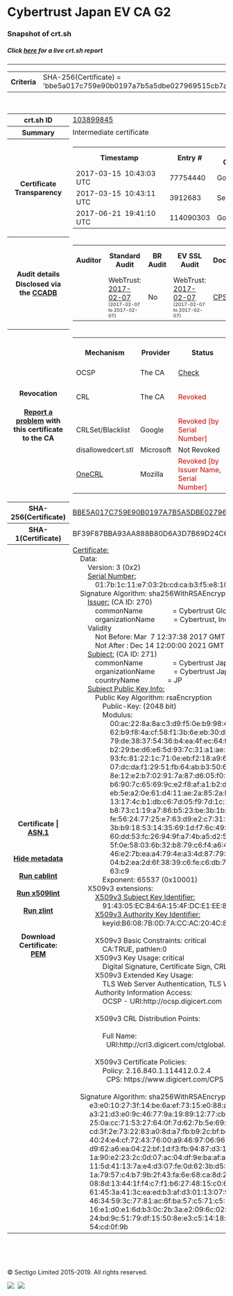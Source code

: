 # Cybertrust Japan EV CA G2
### Snapshot of crt.sh
##### Click [here](https://crt.sh/?q=BBE5A017C759E90B0197A7B5A5DBE027969515CB7A47A8B455592C2A2BA41D6E) for a live crt.sh report

---
<!DOCTYPE HTML PUBLIC "-//W3C//DTD HTML 4.0 Transitional//EN">
<HTML>

<BODY>

<TABLE>
  <TR>
    <TH class="outer">Criteria</TH>
    <TD class="outer">SHA-256(Certificate) = 'bbe5a017c759e90b0197a7b5a5dbe027969515cb7a47a8b455592c2a2ba41d6e'</TD>
  </TR>
</TABLE>
<BR>
<TABLE>
  <TR>
    <TH class="outer">crt.sh ID</TH>
    <TD class="outer"><A href="?id=103899845">103899845</A></TD>
  </TR>
  <TR>
    <TH class="outer">Summary</TH>
    <TD class="outer">Intermediate certificate</TD>
  </TR>
  <TR>
    <TH class="outer">Certificate<BR>Transparency</TH>
    <TD class="outer">
<TABLE class="options" style="margin-left:0px">
  <TR>
    <TH>Timestamp</TH>
    <TH>Entry #</TH>
    <TH>Log Operator</TH>
    <TH>Log URL</TH>
  </TR>
  <TR>
    <TD>2017-03-15&nbsp; <FONT class="small">10:43:03 UTC</FONT></TD>
    <TD>77754440</TD>
    <TD>Google</TD>
    <TD>https://ct.googleapis.com/rocketeer</TD>
  </TR>
  <TR>
    <TD>2017-03-15&nbsp; <FONT class="small">10:43:11 UTC</FONT></TD>
    <TD>3912683</TD>
    <TD>Sectigo</TD>
    <TD>https://dodo.ct.comodo.com</TD>
  </TR>
  <TR>
    <TD>2017-06-21&nbsp; <FONT class="small">19:41:10 UTC</FONT></TD>
    <TD>114090303</TD>
    <TD>Google</TD>
    <TD>https://ct.googleapis.com/pilot</TD>
  </TR>
</TABLE>
    </TD>
  </TR>
  <TR>
    <TH class="outer">Audit details<BR>
      <DIV class="small" style="padding-top:3px">Disclosed via the
        <A href="//ccadb-public.secure.force.com/mozilla/PublicAllIntermediateCerts" target="_blank">CCADB</A></DIV>
    </TH>
    <TD class="outer">
<TABLE class="options" style="margin-left:0px">
  <TR>
    <TH>Auditor</TH>
    <TH>Standard Audit</TH>
    <TH>BR Audit</TH>
    <TH>EV SSL Audit</TH>
    <TH>Documents</TH>
    <TH>CCADB</TH>
    <TH>Root Owner / Certificate</TH>
  </TR>
  <TR>
    <TD style="vertical-align:middle"></TD>
    <TD>WebTrust:
      <A href="https://cert.webtrust.org/SealFile?seal=2190&file=pdf" target="_blank">2017-02-07</A>
      <BR><FONT style="font-size:8pt">(2017-02-07 to 2017-02-07)</FONT></TD>
    <TD>No    <TD>WebTrust:
      <A href="https://cert.webtrust.org/SealFile?seal=2192&file=pdf" target="_blank">2017-02-07</A>
      <BR><FONT style="font-size:8pt">(2017-02-07 to 2017-02-07)</FONT></TD>
    <TD>
      <A href="https://www.cybertrust.ne.jp/repository/sureserver/CPS_Ver7.8.pdf" target="blank">CPS</A>
    </TD>
    <TD><A href="//ccadb.force.com/001o00000151ngCAAQ" target="_blank">001o00000151ngCAAQ</A></TD>
    <TD><A href="/?id=60565">DigiCert</A></TD>
  </TR>
</TABLE>
    </TD>
  </TR>
  <TR>
    <TH class="outer">Revocation<BR><BR>
      <DIV class="small" style="padding-top:3px"><A href="?id=103899845&opt=problemreporting">Report a problem</A> with<BR>this certificate to the CA</DIV></TH>
    <TD class="outer">
      <TABLE class="options" style="margin-left:0px">
        <TR>
          <TH>Mechanism</TH>
          <TH>Provider</TH>
          <TH>Status</TH>
          <TH>Revocation Date</TH>
          <TH>Last Observed in CRL</TH>
          <TH>Last Checked <SPAN style="color:#CC0000;vertical-align:middle;font-size:70%;font-weight:normal">(Error)</SPAN></TH>
        </TR>
        <TR>
          <TD>OCSP</TD>
          <TD>The CA</TD>
          <TD><A href="?id=103899845&opt=ocsp">Check</A></TD>
          <TD><SPAN style="color:#888888">?</SPAN></TD>
          <TD><SPAN style="color:#888888">n/a</SPAN></TD>
          <TD><SPAN style="color:#888888">?</SPAN></TD>
        </TR>
        <TR>
          <TD>CRL</TD>
          <TD>The CA</TD>
          <TD><SPAN style="color:#CC0000">Revoked</SPAN></TD><TD>2018-10-02&nbsp; <FONT class="small">18:02:20 UTC</FONT></TD><TD>2019-12-03&nbsp; <FONT class="small">12:40:46 UTC</FONT></TD><TD>2019-12-04&nbsp; <FONT class="small">17:06:55 UTC</FONT></TD>
        </TR>
        <TR>
          <TD>CRLSet/Blacklist</TD>
          <TD>Google</TD>
          <TD><SPAN style="color:#CC0000">Revoked [by Serial Number]</SPAN></TD>
          <TD><SPAN style="color:#888888">n/a</SPAN></TD>
          <TD><SPAN style="color:#888888">n/a</SPAN></TD>
          <TD><SPAN style="color:#888888">n/a</SPAN></TD>
        </TR>
        <TR>
          <TD>disallowedcert.stl</TD>
          <TD>Microsoft</TD>
          <TD>Not Revoked</TD>
          <TD><SPAN style="color:#888888">n/a</SPAN></TD>
          <TD><SPAN style="color:#888888">n/a</SPAN></TD>
          <TD><SPAN style="color:#888888">n/a</SPAN></TD>
        </TR>
        <TR>
          <TD><A href="/mozilla-onecrl" target="_blank">OneCRL</A></TD>
          <TD>Mozilla</TD>
          <TD><SPAN style="color:#CC0000">Revoked [by Issuer Name, Serial Number]</SPAN></TD><TD>2018-11-02&nbsp; <FONT class="small">11:49:33 UTC</FONT></TD>
          <TD><SPAN style="color:#888888">n/a</SPAN></TD>
          <TD><SPAN style="color:#888888">n/a</SPAN></TD>
        </TR>
      </TABLE>
    </TD>
  </TR>
  <TR>
    <TH class="outer">SHA-256(Certificate)</TH>
    <TD class="outer"><A href="//censys.io/certificates/bbe5a017c759e90b0197a7b5a5dbe027969515cb7a47a8b455592c2a2ba41d6e">BBE5A017C759E90B0197A7B5A5DBE027969515CB7A47A8B455592C2A2BA41D6E</A></TD>
  </TR>
  <TR>
    <TH class="outer">SHA-1(Certificate)</TH>
    <TD class="outer">BF39F87BBA93AA888B80D6A3D7B69D24C6E0249C</TD>
  </TR>
  <TR>
    <TH class="outer">Certificate | <A href="?asn1=103899845">ASN.1</A>
      <SPAN class="small"><BR>
      <BR><BR><A href="?id=103899845&opt=nometadata">Hide metadata</A>
      <BR><BR><A href="?id=103899845&opt=cablint">Run cablint</A>
      <BR><BR><A href="?id=103899845&opt=x509lint">Run x509lint</A>
      <BR><BR><A href="?id=103899845&opt=zlint">Run zlint</A>
      <BR><BR><BR>Download Certificate: <A href="?d=103899845">PEM</A>
      </SPAN>
    </TH>
    <TD class="text"><A href="?d=103899845">Certificate:</A><BR>&nbsp;&nbsp;&nbsp;&nbsp;Data:<BR>&nbsp;&nbsp;&nbsp;&nbsp;&nbsp;&nbsp;&nbsp;&nbsp;Version:&nbsp;3&nbsp;(0x2)<BR>&nbsp;&nbsp;&nbsp;&nbsp;&nbsp;&nbsp;&nbsp;&nbsp;<A href="?serial=017b1c11e7032bcdcab3f5e81055fc45">Serial&nbsp;Number:</A><BR>&nbsp;&nbsp;&nbsp;&nbsp;&nbsp;&nbsp;&nbsp;&nbsp;&nbsp;&nbsp;&nbsp;&nbsp;01:7b:1c:11:e7:03:2b:cd:ca:b3:f5:e8:10:55:fc:45<BR>&nbsp;&nbsp;&nbsp;&nbsp;Signature&nbsp;Algorithm:&nbsp;sha256WithRSAEncryption<BR>&nbsp;&nbsp;&nbsp;&nbsp;&nbsp;&nbsp;&nbsp;&nbsp;<A href="?caid=270">Issuer:</A> <SPAN class="small">(CA ID: 270)</SPAN><BR>&nbsp;&nbsp;&nbsp;&nbsp;&nbsp;&nbsp;&nbsp;&nbsp;&nbsp;&nbsp;&nbsp;&nbsp;commonName&nbsp;&nbsp;&nbsp;&nbsp;&nbsp;&nbsp;&nbsp;&nbsp;&nbsp;&nbsp;&nbsp;&nbsp;&nbsp;&nbsp;&nbsp;&nbsp;=&nbsp;Cybertrust&nbsp;Global&nbsp;Root<BR>&nbsp;&nbsp;&nbsp;&nbsp;&nbsp;&nbsp;&nbsp;&nbsp;&nbsp;&nbsp;&nbsp;&nbsp;organizationName&nbsp;&nbsp;&nbsp;&nbsp;&nbsp;&nbsp;&nbsp;&nbsp;&nbsp;&nbsp;=&nbsp;Cybertrust,&nbsp;Inc<BR>&nbsp;&nbsp;&nbsp;&nbsp;&nbsp;&nbsp;&nbsp;&nbsp;Validity<BR>&nbsp;&nbsp;&nbsp;&nbsp;&nbsp;&nbsp;&nbsp;&nbsp;&nbsp;&nbsp;&nbsp;&nbsp;Not&nbsp;Before:&nbsp;Mar&nbsp;&nbsp;7&nbsp;12:37:38&nbsp;2017&nbsp;GMT<BR>&nbsp;&nbsp;&nbsp;&nbsp;&nbsp;&nbsp;&nbsp;&nbsp;&nbsp;&nbsp;&nbsp;&nbsp;Not&nbsp;After&nbsp;:&nbsp;Dec&nbsp;14&nbsp;12:00:00&nbsp;2021&nbsp;GMT<BR>&nbsp;&nbsp;&nbsp;&nbsp;&nbsp;&nbsp;&nbsp;&nbsp;<A href="?caid=271">Subject:</A> <SPAN class="small">(CA ID: 271)</SPAN><BR>&nbsp;&nbsp;&nbsp;&nbsp;&nbsp;&nbsp;&nbsp;&nbsp;&nbsp;&nbsp;&nbsp;&nbsp;commonName&nbsp;&nbsp;&nbsp;&nbsp;&nbsp;&nbsp;&nbsp;&nbsp;&nbsp;&nbsp;&nbsp;&nbsp;&nbsp;&nbsp;&nbsp;&nbsp;=&nbsp;Cybertrust&nbsp;Japan&nbsp;EV&nbsp;CA&nbsp;G2<BR>&nbsp;&nbsp;&nbsp;&nbsp;&nbsp;&nbsp;&nbsp;&nbsp;&nbsp;&nbsp;&nbsp;&nbsp;organizationName&nbsp;&nbsp;&nbsp;&nbsp;&nbsp;&nbsp;&nbsp;&nbsp;&nbsp;&nbsp;=&nbsp;Cybertrust&nbsp;Japan&nbsp;Co.,&nbsp;Ltd.<BR>&nbsp;&nbsp;&nbsp;&nbsp;&nbsp;&nbsp;&nbsp;&nbsp;&nbsp;&nbsp;&nbsp;&nbsp;countryName&nbsp;&nbsp;&nbsp;&nbsp;&nbsp;&nbsp;&nbsp;&nbsp;&nbsp;&nbsp;&nbsp;&nbsp;&nbsp;&nbsp;&nbsp;=&nbsp;JP<BR>&nbsp;&nbsp;&nbsp;&nbsp;&nbsp;&nbsp;&nbsp;&nbsp;<A href="?spkisha256=f718e6b888402ba7b18ad5afdb161468dfba4951c8881f91bbdefeb6482211a4">Subject&nbsp;Public&nbsp;Key&nbsp;Info:</A><BR>&nbsp;&nbsp;&nbsp;&nbsp;&nbsp;&nbsp;&nbsp;&nbsp;&nbsp;&nbsp;&nbsp;&nbsp;Public&nbsp;Key&nbsp;Algorithm:&nbsp;rsaEncryption<BR>&nbsp;&nbsp;&nbsp;&nbsp;&nbsp;&nbsp;&nbsp;&nbsp;&nbsp;&nbsp;&nbsp;&nbsp;&nbsp;&nbsp;&nbsp;&nbsp;Public-Key:&nbsp;(2048&nbsp;bit)<BR>&nbsp;&nbsp;&nbsp;&nbsp;&nbsp;&nbsp;&nbsp;&nbsp;&nbsp;&nbsp;&nbsp;&nbsp;&nbsp;&nbsp;&nbsp;&nbsp;Modulus:<BR>&nbsp;&nbsp;&nbsp;&nbsp;&nbsp;&nbsp;&nbsp;&nbsp;&nbsp;&nbsp;&nbsp;&nbsp;&nbsp;&nbsp;&nbsp;&nbsp;&nbsp;&nbsp;&nbsp;&nbsp;00:ac:22:8a:8a:c3:d9:f5:0e:b9:98:43:51:fa:e6:<BR>&nbsp;&nbsp;&nbsp;&nbsp;&nbsp;&nbsp;&nbsp;&nbsp;&nbsp;&nbsp;&nbsp;&nbsp;&nbsp;&nbsp;&nbsp;&nbsp;&nbsp;&nbsp;&nbsp;&nbsp;62:b9:f8:4a:cf:58:f1:3b:6e:eb:30:db:e3:b3:cb:<BR>&nbsp;&nbsp;&nbsp;&nbsp;&nbsp;&nbsp;&nbsp;&nbsp;&nbsp;&nbsp;&nbsp;&nbsp;&nbsp;&nbsp;&nbsp;&nbsp;&nbsp;&nbsp;&nbsp;&nbsp;79:de:38:37:54:36:b4:ea:4f:ec:64:f1:32:51:aa:<BR>&nbsp;&nbsp;&nbsp;&nbsp;&nbsp;&nbsp;&nbsp;&nbsp;&nbsp;&nbsp;&nbsp;&nbsp;&nbsp;&nbsp;&nbsp;&nbsp;&nbsp;&nbsp;&nbsp;&nbsp;b2:29:be:d6:e6:5d:93:7c:31:a1:ae:9a:73:bc:d5:<BR>&nbsp;&nbsp;&nbsp;&nbsp;&nbsp;&nbsp;&nbsp;&nbsp;&nbsp;&nbsp;&nbsp;&nbsp;&nbsp;&nbsp;&nbsp;&nbsp;&nbsp;&nbsp;&nbsp;&nbsp;93:fc:81:22:1c:71:0e:eb:f2:18:a9:6c:0b:01:aa:<BR>&nbsp;&nbsp;&nbsp;&nbsp;&nbsp;&nbsp;&nbsp;&nbsp;&nbsp;&nbsp;&nbsp;&nbsp;&nbsp;&nbsp;&nbsp;&nbsp;&nbsp;&nbsp;&nbsp;&nbsp;07:dc:da:f1:29:51:fb:64:ab:b3:50:65:a8:9b:f3:<BR>&nbsp;&nbsp;&nbsp;&nbsp;&nbsp;&nbsp;&nbsp;&nbsp;&nbsp;&nbsp;&nbsp;&nbsp;&nbsp;&nbsp;&nbsp;&nbsp;&nbsp;&nbsp;&nbsp;&nbsp;8e:12:e2:b7:02:91:7a:87:d6:05:f0:0a:fc:81:7c:<BR>&nbsp;&nbsp;&nbsp;&nbsp;&nbsp;&nbsp;&nbsp;&nbsp;&nbsp;&nbsp;&nbsp;&nbsp;&nbsp;&nbsp;&nbsp;&nbsp;&nbsp;&nbsp;&nbsp;&nbsp;b6:90:7c:65:69:9c:e2:f8:af:a1:b2:d8:04:a8:69:<BR>&nbsp;&nbsp;&nbsp;&nbsp;&nbsp;&nbsp;&nbsp;&nbsp;&nbsp;&nbsp;&nbsp;&nbsp;&nbsp;&nbsp;&nbsp;&nbsp;&nbsp;&nbsp;&nbsp;&nbsp;eb:5e:a2:0e:61:d4:11:ae:2a:85:2a:ba:11:68:01:<BR>&nbsp;&nbsp;&nbsp;&nbsp;&nbsp;&nbsp;&nbsp;&nbsp;&nbsp;&nbsp;&nbsp;&nbsp;&nbsp;&nbsp;&nbsp;&nbsp;&nbsp;&nbsp;&nbsp;&nbsp;13:17:4c:b1:db:c6:7d:05:f9:7d:1c:1f:14:3e:84:<BR>&nbsp;&nbsp;&nbsp;&nbsp;&nbsp;&nbsp;&nbsp;&nbsp;&nbsp;&nbsp;&nbsp;&nbsp;&nbsp;&nbsp;&nbsp;&nbsp;&nbsp;&nbsp;&nbsp;&nbsp;b8:73:c1:19:a7:86:b5:23:be:3b:1b:6f:80:c5:72:<BR>&nbsp;&nbsp;&nbsp;&nbsp;&nbsp;&nbsp;&nbsp;&nbsp;&nbsp;&nbsp;&nbsp;&nbsp;&nbsp;&nbsp;&nbsp;&nbsp;&nbsp;&nbsp;&nbsp;&nbsp;fe:56:24:77:25:e7:63:d9:e2:c7:31:90:bd:1b:1d:<BR>&nbsp;&nbsp;&nbsp;&nbsp;&nbsp;&nbsp;&nbsp;&nbsp;&nbsp;&nbsp;&nbsp;&nbsp;&nbsp;&nbsp;&nbsp;&nbsp;&nbsp;&nbsp;&nbsp;&nbsp;3b:b9:18:53:14:35:69:1d:f7:6c:49:52:11:e7:fc:<BR>&nbsp;&nbsp;&nbsp;&nbsp;&nbsp;&nbsp;&nbsp;&nbsp;&nbsp;&nbsp;&nbsp;&nbsp;&nbsp;&nbsp;&nbsp;&nbsp;&nbsp;&nbsp;&nbsp;&nbsp;60:dd:53:fc:26:94:9f:a7:4b:a5:d2:53:2a:f4:ea:<BR>&nbsp;&nbsp;&nbsp;&nbsp;&nbsp;&nbsp;&nbsp;&nbsp;&nbsp;&nbsp;&nbsp;&nbsp;&nbsp;&nbsp;&nbsp;&nbsp;&nbsp;&nbsp;&nbsp;&nbsp;5f:0e:58:03:6b:32:b8:79:c6:f4:a6:44:e1:ef:73:<BR>&nbsp;&nbsp;&nbsp;&nbsp;&nbsp;&nbsp;&nbsp;&nbsp;&nbsp;&nbsp;&nbsp;&nbsp;&nbsp;&nbsp;&nbsp;&nbsp;&nbsp;&nbsp;&nbsp;&nbsp;46:e2:7b:ea:a4:79:4e:a3:4d:87:79:84:60:87:84:<BR>&nbsp;&nbsp;&nbsp;&nbsp;&nbsp;&nbsp;&nbsp;&nbsp;&nbsp;&nbsp;&nbsp;&nbsp;&nbsp;&nbsp;&nbsp;&nbsp;&nbsp;&nbsp;&nbsp;&nbsp;04:b2:ea:2d:6f:38:39:c6:fe:c6:db:7c:f0:66:97:<BR>&nbsp;&nbsp;&nbsp;&nbsp;&nbsp;&nbsp;&nbsp;&nbsp;&nbsp;&nbsp;&nbsp;&nbsp;&nbsp;&nbsp;&nbsp;&nbsp;&nbsp;&nbsp;&nbsp;&nbsp;63:c9<BR>&nbsp;&nbsp;&nbsp;&nbsp;&nbsp;&nbsp;&nbsp;&nbsp;&nbsp;&nbsp;&nbsp;&nbsp;&nbsp;&nbsp;&nbsp;&nbsp;Exponent:&nbsp;65537&nbsp;(0x10001)<BR>&nbsp;&nbsp;&nbsp;&nbsp;&nbsp;&nbsp;&nbsp;&nbsp;X509v3&nbsp;extensions:<BR>&nbsp;&nbsp;&nbsp;&nbsp;&nbsp;&nbsp;&nbsp;&nbsp;&nbsp;&nbsp;&nbsp;&nbsp;<A href="?ski=914305ecb46a154fdce1ee86565c11d02a2b8d5f">X509v3&nbsp;Subject&nbsp;Key&nbsp;Identifier:</A><BR>&nbsp;&nbsp;&nbsp;&nbsp;&nbsp;&nbsp;&nbsp;&nbsp;&nbsp;&nbsp;&nbsp;&nbsp;&nbsp;&nbsp;&nbsp;&nbsp;91:43:05:EC:B4:6A:15:4F:DC:E1:EE:86:56:5C:11:D0:2A:2B:8D:5F<BR>&nbsp;&nbsp;&nbsp;&nbsp;&nbsp;&nbsp;&nbsp;&nbsp;&nbsp;&nbsp;&nbsp;&nbsp;<A href="?ski=b6087b0d7accac204c8656325ecfab6e852d7057">X509v3&nbsp;Authority&nbsp;Key&nbsp;Identifier:</A><BR>&nbsp;&nbsp;&nbsp;&nbsp;&nbsp;&nbsp;&nbsp;&nbsp;&nbsp;&nbsp;&nbsp;&nbsp;&nbsp;&nbsp;&nbsp;&nbsp;keyid:B6:08:7B:0D:7A:CC:AC:20:4C:86:56:32:5E:CF:AB:6E:85:2D:70:57<BR><BR>&nbsp;&nbsp;&nbsp;&nbsp;&nbsp;&nbsp;&nbsp;&nbsp;&nbsp;&nbsp;&nbsp;&nbsp;X509v3&nbsp;Basic&nbsp;Constraints:&nbsp;critical<BR>&nbsp;&nbsp;&nbsp;&nbsp;&nbsp;&nbsp;&nbsp;&nbsp;&nbsp;&nbsp;&nbsp;&nbsp;&nbsp;&nbsp;&nbsp;&nbsp;CA:TRUE,&nbsp;pathlen:0<BR>&nbsp;&nbsp;&nbsp;&nbsp;&nbsp;&nbsp;&nbsp;&nbsp;&nbsp;&nbsp;&nbsp;&nbsp;X509v3&nbsp;Key&nbsp;Usage:&nbsp;critical<BR>&nbsp;&nbsp;&nbsp;&nbsp;&nbsp;&nbsp;&nbsp;&nbsp;&nbsp;&nbsp;&nbsp;&nbsp;&nbsp;&nbsp;&nbsp;&nbsp;Digital&nbsp;Signature,&nbsp;Certificate&nbsp;Sign,&nbsp;CRL&nbsp;Sign<BR>&nbsp;&nbsp;&nbsp;&nbsp;&nbsp;&nbsp;&nbsp;&nbsp;&nbsp;&nbsp;&nbsp;&nbsp;X509v3&nbsp;Extended&nbsp;Key&nbsp;Usage:&nbsp;<BR>&nbsp;&nbsp;&nbsp;&nbsp;&nbsp;&nbsp;&nbsp;&nbsp;&nbsp;&nbsp;&nbsp;&nbsp;&nbsp;&nbsp;&nbsp;&nbsp;TLS&nbsp;Web&nbsp;Server&nbsp;Authentication,&nbsp;TLS&nbsp;Web&nbsp;Client&nbsp;Authentication<BR>&nbsp;&nbsp;&nbsp;&nbsp;&nbsp;&nbsp;&nbsp;&nbsp;&nbsp;&nbsp;&nbsp;&nbsp;Authority&nbsp;Information&nbsp;Access:&nbsp;<BR>&nbsp;&nbsp;&nbsp;&nbsp;&nbsp;&nbsp;&nbsp;&nbsp;&nbsp;&nbsp;&nbsp;&nbsp;&nbsp;&nbsp;&nbsp;&nbsp;OCSP&nbsp;-&nbsp;URI:http://ocsp.digicert.com<BR><BR>&nbsp;&nbsp;&nbsp;&nbsp;&nbsp;&nbsp;&nbsp;&nbsp;&nbsp;&nbsp;&nbsp;&nbsp;X509v3&nbsp;CRL&nbsp;Distribution&nbsp;Points:&nbsp;<BR><BR>&nbsp;&nbsp;&nbsp;&nbsp;&nbsp;&nbsp;&nbsp;&nbsp;&nbsp;&nbsp;&nbsp;&nbsp;&nbsp;&nbsp;&nbsp;&nbsp;Full&nbsp;Name:<BR>&nbsp;&nbsp;&nbsp;&nbsp;&nbsp;&nbsp;&nbsp;&nbsp;&nbsp;&nbsp;&nbsp;&nbsp;&nbsp;&nbsp;&nbsp;&nbsp;&nbsp;&nbsp;URI:http://crl3.digicert.com/ctglobal.crl<BR><BR>&nbsp;&nbsp;&nbsp;&nbsp;&nbsp;&nbsp;&nbsp;&nbsp;&nbsp;&nbsp;&nbsp;&nbsp;X509v3&nbsp;Certificate&nbsp;Policies:&nbsp;<BR>&nbsp;&nbsp;&nbsp;&nbsp;&nbsp;&nbsp;&nbsp;&nbsp;&nbsp;&nbsp;&nbsp;&nbsp;&nbsp;&nbsp;&nbsp;&nbsp;Policy:&nbsp;2.16.840.1.114412.0.2.4<BR>&nbsp;&nbsp;&nbsp;&nbsp;&nbsp;&nbsp;&nbsp;&nbsp;&nbsp;&nbsp;&nbsp;&nbsp;&nbsp;&nbsp;&nbsp;&nbsp;&nbsp;&nbsp;CPS:&nbsp;https://www.digicert.com/CPS<BR><BR>&nbsp;&nbsp;&nbsp;&nbsp;Signature&nbsp;Algorithm:&nbsp;sha256WithRSAEncryption<BR>&nbsp;&nbsp;&nbsp;&nbsp;&nbsp;&nbsp;&nbsp;&nbsp;&nbsp;e3:e0:10:27:3f:14:be:6a:ef:73:15:e0:88:a0:15:8d:31:13:<BR>&nbsp;&nbsp;&nbsp;&nbsp;&nbsp;&nbsp;&nbsp;&nbsp;&nbsp;a3:21:d3:e0:9c:46:77:9a:19:89:12:77:cb:69:47:34:f9:4c:<BR>&nbsp;&nbsp;&nbsp;&nbsp;&nbsp;&nbsp;&nbsp;&nbsp;&nbsp;25:0a:cc:71:53:27:64:0f:7d:62:7b:5e:69:e8:94:1a:d2:71:<BR>&nbsp;&nbsp;&nbsp;&nbsp;&nbsp;&nbsp;&nbsp;&nbsp;&nbsp;cd:3f:2e:73:22:83:a0:8d:a7:fb:b9:2c:bf:bd:33:14:05:98:<BR>&nbsp;&nbsp;&nbsp;&nbsp;&nbsp;&nbsp;&nbsp;&nbsp;&nbsp;40:24:e4:cf:72:43:76:00:a9:46:97:06:96:c2:fa:54:fd:1c:<BR>&nbsp;&nbsp;&nbsp;&nbsp;&nbsp;&nbsp;&nbsp;&nbsp;&nbsp;d9:62:a6:ea:04:22:bf:1d:f3:fb:94:87:d3:14:98:b1:0e:3f:<BR>&nbsp;&nbsp;&nbsp;&nbsp;&nbsp;&nbsp;&nbsp;&nbsp;&nbsp;1a:90:e2:23:2c:0d:07:ac:04:df:9e:ba:af:a6:d4:b5:7d:1b:<BR>&nbsp;&nbsp;&nbsp;&nbsp;&nbsp;&nbsp;&nbsp;&nbsp;&nbsp;11:5d:41:13:7a:e4:d3:07:fe:0d:62:3b:d5:3b:be:83:08:02:<BR>&nbsp;&nbsp;&nbsp;&nbsp;&nbsp;&nbsp;&nbsp;&nbsp;&nbsp;1a:79:57:c4:b7:9b:2f:43:fa:6e:68:ca:8d:23:c1:d8:f6:ab:<BR>&nbsp;&nbsp;&nbsp;&nbsp;&nbsp;&nbsp;&nbsp;&nbsp;&nbsp;08:8d:13:44:1f:f4:c7:f1:b6:27:48:15:c0:6a:a3:e8:ca:cf:<BR>&nbsp;&nbsp;&nbsp;&nbsp;&nbsp;&nbsp;&nbsp;&nbsp;&nbsp;61:45:3a:41:3c:ea:ed:b3:af:d3:01:13:07:96:3b:9f:40:3e:<BR>&nbsp;&nbsp;&nbsp;&nbsp;&nbsp;&nbsp;&nbsp;&nbsp;&nbsp;46:34:59:3c:77:81:ac:6f:ba:57:c5:71:c5:53:ba:1b:ad:cd:<BR>&nbsp;&nbsp;&nbsp;&nbsp;&nbsp;&nbsp;&nbsp;&nbsp;&nbsp;16:e1:d0:e1:6d:b3:0c:2b:3a:e2:09:6c:02:8f:b1:40:d1:88:<BR>&nbsp;&nbsp;&nbsp;&nbsp;&nbsp;&nbsp;&nbsp;&nbsp;&nbsp;24:bd:9c:51:79:df:15:50:8e:e3:c5:14:18:af:7a:56:99:85:<BR>&nbsp;&nbsp;&nbsp;&nbsp;&nbsp;&nbsp;&nbsp;&nbsp;&nbsp;54:cd:0f:9b<BR>    </TD>
  </TR>
</TABLE>

  <BR><BR><BR>

  <P class="copyright">&copy; Sectigo Limited 2015-2019. All rights reserved.</P>
  <DIV>
    <A href="https://sectigo.com/"><IMG src="/sectigo_s.png"></A>
    &nbsp;<A href="https://github.com/crtsh"><IMG src="/GitHub-Mark-32px.png"></A>
  </DIV>
</BODY>
</HTML>
